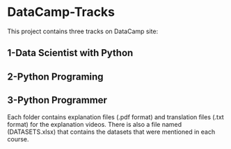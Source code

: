 # DataCamp-Tracks
This project contains three tracks on DataCamp site:
## 1-Data Scientist with Python
## 2-Python Programing
## 3-Python Programmer
Each folder contains explanation files (.pdf format) and translation files (.txt format) for the explanation videos.
There is also a file named (DATASETS.xlsx) that contains the datasets that were mentioned in each course.
